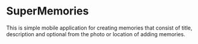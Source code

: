 # SuperMemories

This is simple mobile application for creating memories that consist of title, description and optional from the photo or location of adding memories.
